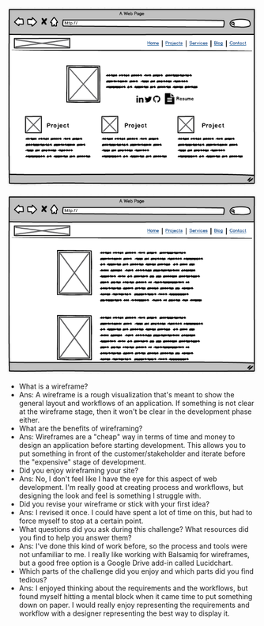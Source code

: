 ![Index](imgs/wireframe-index.png)

![Blog](imgs/wireframe-blog-index.png)

* What is a wireframe?
* Ans: A wireframe is a rough visualization that's meant to show the general layout and workflows of an application. If something is not clear at the wireframe stage, then it won't be clear in the development phase either.
* What are the benefits of wireframing?
* Ans: Wireframes are a "cheap" way in terms of time and money to design an application before starting development. This allows you to put something in front of the customer/stakeholder and iterate before the "expensive" stage of development.
* Did you enjoy wireframing your site?
* Ans: No, I don't feel like I have the eye for this aspect of web development. I'm really good at creating process and  workflows, but designing the look and feel is something I struggle with.
* Did you revise your wireframe or stick with your first idea?
* Ans: I revised it once. I could have spent a lot of time on this, but had to force myself to stop at a certain point.
* What questions did you ask during this challenge? What resources did you find to help you answer them?
* Ans: I've done this kind of work before, so the process and tools were not unfamiliar to me. I really like working with Balsamiq for wireframes, but a good free option is a Google Drive add-in called Lucidchart.
* Which parts of the challenge did you enjoy and which parts did you find tedious?
* Ans: I enjoyed thinking about the requirements and the workflows, but found myself hitting a mental block when it came time to put something down on paper. I would really enjoy representing the requirements and workflow with a designer representing the best way to display it.
